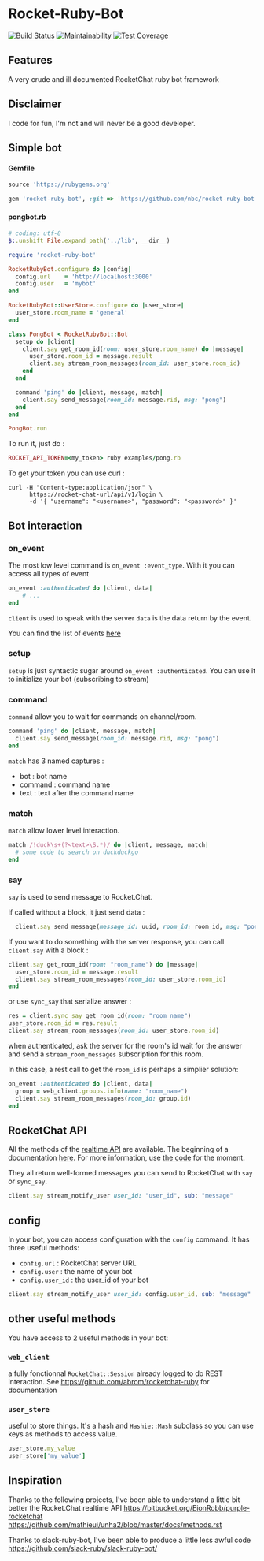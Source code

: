 # Rocket-Ruby-Bot

[![Build Status](https://travis-ci.org/nbc/RocketRubyBot.svg?branch=master)](https://travis-ci.org/nbc/RocketRubyBot)
[![Maintainability](https://api.codeclimate.com/v1/badges/9e4737be0f78d44ad414/maintainability)](https://codeclimate.com/github/nbc/RocketRubyBot/maintainability)
[![Test Coverage](https://api.codeclimate.com/v1/badges/9e4737be0f78d44ad414/test_coverage)](https://codeclimate.com/github/nbc/RocketRubyBot/test_coverage)

## Features

A very crude and ill documented RocketChat ruby bot framework

## Disclaimer

I code for fun, I'm not and will never be a good developer.

## Simple bot

#### Gemfile

```ruby
source 'https://rubygems.org'

gem 'rocket-ruby-bot', :git => 'https://github.com/nbc/rocket-ruby-bot.git'
```

#### pongbot.rb

```ruby
# coding: utf-8
$:.unshift File.expand_path('../lib', __dir__)

require 'rocket-ruby-bot'

RocketRubyBot.configure do |config|
  config.url    = 'http://localhost:3000'
  config.user   = 'mybot'
end

RocketRubyBot::UserStore.configure do |user_store|
  user_store.room_name = 'general'
end

class PongBot < RocketRubyBot::Bot
  setup do |client|
    client.say get_room_id(room: user_store.room_name) do |message|
      user_store.room_id = message.result
      client.say stream_room_messages(room_id: user_store.room_id)
    end
  end

  command 'ping' do |client, message, match|
    client.say send_message(room_id: message.rid, msg: "pong")
  end
end

PongBot.run
```
To run it, just do :

```ruby
ROCKET_API_TOKEN=<my_token> ruby examples/pong.rb
 ```

To get your token you can use curl :

```
curl -H "Content-type:application/json" \
      https://rocket-chat-url/api/v1/login \
      -d '{ "username": "<username>", "password": "<password>" }'
```


## Bot interaction

### on_event

The most low level command is `on_event :event_type`. With it you can access all types of event

```ruby
on_event :authenticated do |client, data|
	# ...
end
```

`client` is used to speak with the server
`data` is the data return by the event.

You can find the list of events [here](doc/events.md)

### setup

`setup` is just syntactic sugar around `on_event :authenticated`. You can use it to initialize your bot (subscribing to stream)

### command

`command` allow you to wait for commands on channel/room.

```ruby
command 'ping' do |client, message, match|
  client.say send_message(room_id: message.rid, msg: "pong")
end
```

`match` has 3 named captures :
* bot : bot name
* command : command name
* text : text after the command name

### match

`match` allow lower level interaction.

```ruby
match /!duck\s+(?<text>\S.*)/ do |client, message, match|
  # some code to search on duckduckgo
end
```


### say

`say` is used to send message to Rocket.Chat.

If called without a block, it just send data :

```ruby
  client.say send_message(message_id: uuid, room_id: room_id, msg: "pong")
```

If you want to do something with the server response, you can call `client.say` with a block :

```ruby
client.say get_room_id(room: "room_name") do |message|
  user_store.room_id = message.result
  client.say stream_room_messages(room_id: user_store.room_id)
end
```

or use `sync_say` that serialize answer :

```ruby
res = client.sync_say get_room_id(room: "room_name")
user_store.room_id = res.result
client.say stream_room_messages(room_id: user_store.room_id)
```

when authenticated, ask the server for the room's id wait for the answer and send a `stream_room_messages` subscription for this room.

In this case, a rest call to get the `room_id` is perhaps a simplier solution:

```ruby
on_event :authenticated do |client, data|
  group = web_client.groups.info(name: "room_name")
  client.say stream_room_messages(room_id: group.id)
end
```

## RocketChat API

All the methods of the [realtime API](https://rocket.chat/docs/developer-guides/realtime-api/) are available. The beginning of a documentation [here](doc/realtime_api.md). For more information, use [the code](lib/rocket-ruby-bot/realtime/api.rb) for the moment.

They all return well-formed messages you can send to RocketChat with `say` or `sync_say`.

```ruby
client.say stream_notify_user user_id: "user_id", sub: "message"
```

## config

In your bot, you can access configuration with the `config` command. It has three useful methods:
* `config.url` : RocketChat server URL
* `config.user` : the name of your bot
* `config.user_id` : the user_id of your bot

```ruby
client.say stream_notify_user user_id: config.user_id, sub: "message"
```


## other useful methods 

You have access to 2 useful methods in your bot:

### `web_client`

a fully fonctionnal `RocketChat::Session` already logged to do REST interaction. See https://github.com/abrom/rocketchat-ruby for documentation

###  `user_store` 

useful to store things. It's a hash and `Hashie::Mash` subclass so you can use keys as methods to access value.

  ```ruby
  user_store.my_value
  user_store['my_value']
  ```

## Inspiration

Thanks to the following projects, I've been able to understand a little bit better the Rocket.Chat realtime API
https://bitbucket.org/EionRobb/purple-rocketchat
https://github.com/mathieui/unha2/blob/master/docs/methods.rst

Thanks to slack-ruby-bot, I've been able to produce a little less awful code
https://github.com/slack-ruby/slack-ruby-bot/
